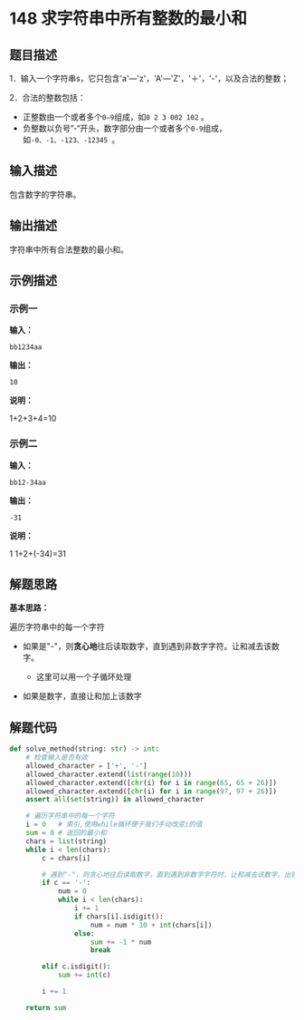 # 148 求字符串中所有整数的最小和

## 题目描述

1．输入一个字符串s，它只包含'a'—'z'，'A'—'Z'，'＋'，'-'，以及合法的整数；

2．合法的整数包括：

- 正整数由一个或者多个`0—9`组成，如`0 2 3 002 102` 。
- 负整数以负号”-“开头，数字部分由一个或者多个`0-9`组成，如`-0、-1、-123、-12345 `。



## 输入描述

包含数字的字符串。



## 输出描述

字符串中所有合法整数的最小和。



## 示例描述

### 示例一

**输入：**

```text
bb1234aa
```

**输出：**

```text
10
```

**说明：**  

1+2+3+4=10




### 示例二

**输入：**

```text
bb12-34aa
```

**输出：**

```text
-31
```

**说明：**  

1 1+2+(-34)=31 


## 解题思路

**基本思路：** 

遍历字符串中的每一个字符

- 如果是"-"，则**贪心地**往后读取数字，直到遇到非数字字符。让和减去该数字。
  - 这里可以用一个子循环处理

- 如果是数字，直接让和加上该数字



## 解题代码

```python
def solve_method(string: str) -> int:
    # 检查输入是否有效
    allowed_character = ['+', '-']
    allowed_character.extend(list(range(10)))
    allowed_character.extend([chr(i) for i in range(65, 65 + 26)])
    allowed_character.extend([chr(i) for i in range(97, 97 + 26)])
    assert all(set(string)) in allowed_character

    # 遍历字符串中的每一个字符
    i = 0   # 索引,使用while循环便于我们手动改变i的值
    sum = 0 # 返回的最小和
    chars = list(string)
    while i < len(chars):
        c = chars[i]

        # 遇到"-"，则贪心地往后读取数字，直到遇到非数字字符时，让和减去该数字，出循环。
        if c == '-':
            num = 0
            while i < len(chars):
                i += 1
                if chars[i].isdigit():
                    num = num * 10 + int(chars[i])
                else:
                    sum += -1 * num
                    break

        elif c.isdigit():
            sum += int(c)

        i += 1

    return sum
```